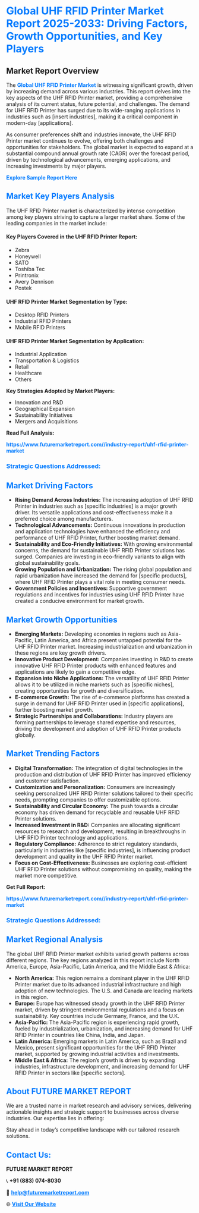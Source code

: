 <h1 style="color: #007BFF;">Global UHF RFID Printer Market Report 2025-2033: Driving Factors, Growth Opportunities, and Key Players</h1>

<section id="overview">
<h2>Market Report Overview</h2>
<p>The <a href="https://www.futuremarketreport.com//industry-report/uhf-rfid-printer-market" style="color: #007BFF; text-decoration: none;"><strong>Global UHF RFID Printer Market</strong></a> is witnessing significant growth, driven by increasing demand across various industries. This report delves into the key aspects of the UHF RFID Printer market, providing a comprehensive analysis of its current status, future potential, and challenges. The demand for UHF RFID Printer has surged due to its wide-ranging applications in industries such as [insert industries], making it a critical component in modern-day [applications].</p>
<p>As consumer preferences shift and industries innovate, the UHF RFID Printer market continues to evolve, offering both challenges and opportunities for stakeholders. The global market is expected to expand at a substantial compound annual growth rate (CAGR) over the forecast period, driven by technological advancements, emerging applications, and increasing investments by major players.</p>
</section>

<section id="overview">
<p><a href="https://www.futuremarketreport.com//request-sample/reportId=50508" style="color: #007BFF; text-decoration: none;"><strong>Explore Sample Report Here</strong></a></p>
</section>

<section id="key-players">
<h2 style="color: #007BFF;">Market Key Players Analysis</h2>
<p>The UHF RFID Printer market is characterized by intense competition among key players striving to capture a larger market share. Some of the leading companies in the market include:</p>
<h4>Key Players Covered in the UHF RFID Printer Report:</h4>
<ul><li>Zebra</li><li>Honeywell</li><li>SATO</li><li>Toshiba Tec</li><li>Printronix</li><li>Avery Dennison</li><li>Postek</li></ul>
<h4>UHF RFID Printer Market Segmentation by Type:</h4>
<ul><li>Desktop RFID Printers</li><li>Industrial RFID Printers</li><li>Mobile RFID Printers</li></ul>

<h4>UHF RFID Printer Market Segmentation by Application:</h4>
<ul><li>Industrial Application</li><li>Transportation &amp; Logistics</li><li>Retail</li><li>Healthcare</li><li>Others</li></ul>
<p><strong>Key Strategies Adopted by Market Players:</strong></p>
<ul>
<li>Innovation and R&D</li>
<li>Geographical Expansion</li>
<li>Sustainability Initiatives</li>
<li>Mergers and Acquisitions</li>
</ul>
</section>

<section>
<p><strong>Read Full Analysis: </strong></p><a href="https://www.futuremarketreport.com//industry-report/uhf-rfid-printer-market" style="color: #007BFF; text-decoration: none;"><strong>https://www.futuremarketreport.com//industry-report/uhf-rfid-printer-market</strong></a>
<h3 style="color: #007BFF;">Strategic Questions Addressed:</h3>
</section>

<section id="driving-factors">
<h2 style="color: #007BFF;">Market Driving Factors</h2>
<ul>
<li><strong>Rising Demand Across Industries:</strong> The increasing adoption of UHF RFID Printer in industries such as [specific industries] is a major growth driver. Its versatile applications and cost-effectiveness make it a preferred choice among manufacturers.</li>
<li><strong>Technological Advancements:</strong> Continuous innovations in production and application technologies have enhanced the efficiency and performance of UHF RFID Printer, further boosting market demand.</li>
<li><strong>Sustainability and Eco-Friendly Initiatives:</strong> With growing environmental concerns, the demand for sustainable UHF RFID Printer solutions has surged. Companies are investing in eco-friendly variants to align with global sustainability goals.</li>
<li><strong>Growing Population and Urbanization:</strong> The rising global population and rapid urbanization have increased the demand for [specific products], where UHF RFID Printer plays a vital role in meeting consumer needs.</li>
<li><strong>Government Policies and Incentives:</strong> Supportive government regulations and incentives for industries using UHF RFID Printer have created a conducive environment for market growth.</li>
</ul>
</section>

<section id="growth-opportunities">
<h2 style="color: #007BFF;">Market Growth Opportunities</h2>
<ul>
<li><strong>Emerging Markets:</strong> Developing economies in regions such as Asia-Pacific, Latin America, and Africa present untapped potential for the UHF RFID Printer market. Increasing industrialization and urbanization in these regions are key growth drivers.</li>
<li><strong>Innovative Product Development:</strong> Companies investing in R&D to create innovative UHF RFID Printer products with enhanced features and applications are likely to gain a competitive edge.</li>
<li><strong>Expansion into Niche Applications:</strong> The versatility of UHF RFID Printer allows it to be utilized in niche markets such as [specific niches], creating opportunities for growth and diversification.</li>
<li><strong>E-commerce Growth:</strong> The rise of e-commerce platforms has created a surge in demand for UHF RFID Printer used in [specific applications], further boosting market growth.</li>
<li><strong>Strategic Partnerships and Collaborations:</strong> Industry players are forming partnerships to leverage shared expertise and resources, driving the development and adoption of UHF RFID Printer products globally.</li>
</ul>
</section>

<section id="trending-factors">
<h2 style="color: #007BFF;">Market Trending Factors</h2>
<ul>
<li><strong>Digital Transformation:</strong> The integration of digital technologies in the production and distribution of UHF RFID Printer has improved efficiency and customer satisfaction.</li>
<li><strong>Customization and Personalization:</strong> Consumers are increasingly seeking personalized UHF RFID Printer solutions tailored to their specific needs, prompting companies to offer customizable options.</li>
<li><strong>Sustainability and Circular Economy:</strong> The push towards a circular economy has driven demand for recyclable and reusable UHF RFID Printer solutions.</li>
<li><strong>Increased Investment in R&D:</strong> Companies are allocating significant resources to research and development, resulting in breakthroughs in UHF RFID Printer technology and applications.</li>
<li><strong>Regulatory Compliance:</strong> Adherence to strict regulatory standards, particularly in industries like [specific industries], is influencing product development and quality in the UHF RFID Printer market.</li>
<li><strong>Focus on Cost-Effectiveness:</strong> Businesses are exploring cost-efficient UHF RFID Printer solutions without compromising on quality, making the market more competitive.</li>
</ul>
</section>

<section>
<p><strong>Get Full Report: </strong></p><a href="https://www.futuremarketreport.com//industry-report/uhf-rfid-printer-market" style="color: #007BFF; text-decoration: none;"><strong>https://www.futuremarketreport.com//industry-report/uhf-rfid-printer-market</strong></a>
<h3 style="color: #007BFF;">Strategic Questions Addressed:</h3>
</section>


<section id="regional-analysis">
<h2 style="color: #007BFF;">Market Regional Analysis</h2>
<p>The global UHF RFID Printer market exhibits varied growth patterns across different regions. The key regions analyzed in this report include North America, Europe, Asia-Pacific, Latin America, and the Middle East & Africa:</p>
<ul>
<li><strong>North America:</strong> This region remains a dominant player in the UHF RFID Printer market due to its advanced industrial infrastructure and high adoption of new technologies. The U.S. and Canada are leading markets in this region.</li>
<li><strong>Europe:</strong> Europe has witnessed steady growth in the UHF RFID Printer market, driven by stringent environmental regulations and a focus on sustainability. Key countries include Germany, France, and the U.K.</li>
<li><strong>Asia-Pacific:</strong> The Asia-Pacific region is experiencing rapid growth, fueled by industrialization, urbanization, and increasing demand for UHF RFID Printer in countries like China, India, and Japan.</li>
<li><strong>Latin America:</strong> Emerging markets in Latin America, such as Brazil and Mexico, present significant opportunities for the UHF RFID Printer market, supported by growing industrial activities and investments.</li>
<li><strong>Middle East & Africa:</strong> The region’s growth is driven by expanding industries, infrastructure development, and increasing demand for UHF RFID Printer in sectors like [specific sectors].</li>
</ul>
</section>

<footer>
<h2 style="color: #007BFF;">About FUTURE MARKET REPORT</h2>
<p>We are a trusted name in market research and advisory services, delivering actionable insights and strategic support to businesses across diverse industries. Our expertise lies in offering:</p>

<p>Stay ahead in today’s competitive landscape with our tailored research solutions.</p>

<h2 style="color: #007BFF;">Contact Us:</h2>
<p><strong>FUTURE MARKET REPORT</strong></p>
<p>📞 <strong>+91 (883) 074-8030</strong></p>
<p>📧 <strong><a href="mailto:help@futuremarketreport.com" style="color: #007BFF;">help@futuremarketreport.com</a></strong></p>
<p>🌐 <strong><a href="https://www.futuremarketreport.com/" style="color: #007BFF;">Visit Our Website</a></strong></p>
</footer>